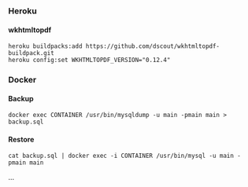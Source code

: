 ### Heroku
#### wkhtmltopdf
    heroku buildpacks:add https://github.com/dscout/wkhtmltopdf-buildpack.git
    heroku config:set WKHTMLTOPDF_VERSION="0.12.4"

### Docker
#### Backup
    docker exec CONTAINER /usr/bin/mysqldump -u main -pmain main > backup.sql

#### Restore
    cat backup.sql | docker exec -i CONTAINER /usr/bin/mysql -u main -pmain main
...
